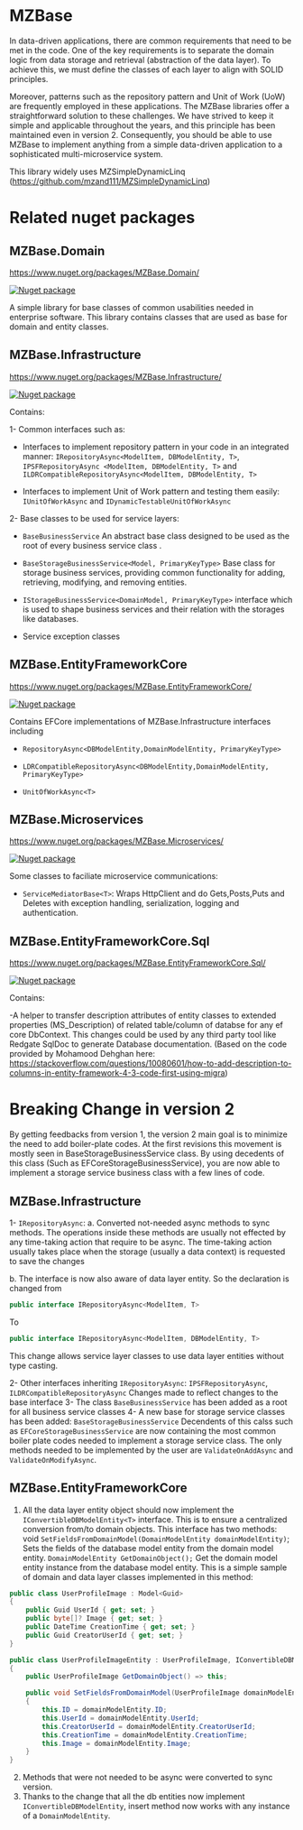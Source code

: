 
# MZBase
In data-driven applications, there are common requirements that need to be met in the code. One of the key requirements is to separate the domain logic from data storage and retrieval (abstraction of the data layer). To achieve this, we must define the classes of each layer to align with SOLID principles.

Moreover, patterns such as the repository pattern and Unit of Work (UoW) are frequently employed in these applications. The MZBase libraries offer a straightforward solution to these challenges. We have strived to keep it simple and applicable throughout the years, and this principle has been maintained even in version 2. Consequently, you should be able to use MZBase to implement anything from a simple data-driven application to a sophisticated multi-microservice system.

This library widely uses MZSimpleDynamicLinq (https://github.com/mzand111/MZSimpleDynamicLinq)


# Related nuget packages
## MZBase.Domain
https://www.nuget.org/packages/MZBase.Domain/

[![Nuget package](https://img.shields.io/nuget/vpre/MZBase.Domain)](https://www.nuget.org/packages/MZBase.Domain/)

A simple library for base classes of common usabilities needed in enterprise software. 
This library contains classes that are used as base for domain and entity classes.

## MZBase.Infrastructure
https://www.nuget.org/packages/MZBase.Infrastructure/

[![Nuget package](https://img.shields.io/nuget/vpre/MZBase.Infrastructure)](https://www.nuget.org/packages/MZBase.Infrastructure/)

Contains:

1- Common interfaces such as:

  - Interfaces to implement repository pattern in your code in an integrated manner: `IRepositoryAsync<ModelItem, DBModelEntity, T>`, `IPSFRepositoryAsync <ModelItem, DBModelEntity, T>` and `ILDRCompatibleRepositoryAsync<ModelItem, DBModelEntity, T>`
  
  - Interfaces to implement Unit of Work pattern and testing them easily: `IUnitOfWorkAsync` and `IDynamicTestableUnitOfWorkAsync`

2- Base classes to be used for service layers:

  - `BaseBusinessService` An abstract base class designed to be used as the root of every business service class . 

  - `BaseStorageBusinessService<Model, PrimaryKeyType>` Base class for storage business services, providing common functionality for adding, retrieving, modifying, and removing entities.
  
  - `IStorageBusinessService<DomainModel, PrimaryKeyType>` interface which is used to shape business services and their relation with the storages like databases.
  
  - Service exception classes

## MZBase.EntityFrameworkCore
https://www.nuget.org/packages/MZBase.EntityFrameworkCore/

[![Nuget package](https://img.shields.io/nuget/vpre/MZBase.Infrastructure)](https://www.nuget.org/packages/MZBase.EntityFrameworkCore/)

Contains EFCore implementations of MZBase.Infrastructure interfaces including

  - `RepositoryAsync<DBModelEntity,DomainModelEntity, PrimaryKeyType>`
  
  - `LDRCompatibleRepositoryAsync<DBModelEntity,DomainModelEntity, PrimaryKeyType>`
  
  - `UnitOfWorkAsync<T>`

## MZBase.Microservices
https://www.nuget.org/packages/MZBase.Microservices/

[![Nuget package](https://img.shields.io/nuget/vpre/MZBase.Infrastructure)](https://www.nuget.org/packages/MZBase.Microservices/)

Some classes to faciliate microservice communications:

  - `ServiceMediatorBase<T>`: Wraps HttpClient and do Gets,Posts,Puts and Deletes with exception handling, serialization, logging and authentication. 

## MZBase.EntityFrameworkCore.Sql

https://www.nuget.org/packages/MZBase.EntityFrameworkCore.Sql/

[![Nuget package](https://img.shields.io/nuget/vpre/MZBase.Infrastructure)](https://www.nuget.org/packages/MZBase.EntityFrameworkCore.Sql/)

Contains:

  -A helper to transfer description attributes of entity classes to extended properties (MS_Description) of related table/column of databse for any ef core DbContext. This changes could be used by any third party tool like Redgate SqlDoc to generate Database documentation. (Based on the code provided by Mohamood Dehghan here: https://stackoverflow.com/questions/10080601/how-to-add-description-to-columns-in-entity-framework-4-3-code-first-using-migra)


# Breaking Change in version 2
By getting feedbacks from version 1, the version 2 main goal is to minimize the need to add boiler-plate codes. At the first revisions this movement is mostly seen in BaseStorageBusinessService class. By using decedents of this class (Such as EFCoreStorageBusinessService), you are now able to implement a storage service business class with a few lines of code. 
## MZBase.Infrastructure
1-	`IRepositoryAsync`: 
a.	Converted not-needed async methods to sync methods.
The operations inside these methods are usually not effected by any time-taking action that require to be async. The time-taking action usually takes place when the storage (usually a data context) is requested to save the changes

b.	The interface is now also aware of data layer entity. So the declaration is changed from 

```cs
public interface IRepositoryAsync<ModelItem, T>
```

To 

```cs
public interface IRepositoryAsync<ModelItem, DBModelEntity, T>
```
This change allows service layer classes to use data layer entities without type casting. 

2-	Other interfaces inheriting `IRepositoryAsync`: `IPSFRepositoryAsync`, `ILDRCompatibleRepositoryAsync`
Changes made to reflect changes to the base interface
3-	The class `BaseBusinessService`  has been added as a root for all business service classes
4-	A new base for storage service classes has been added: `BaseStorageBusinessService`
Decendents of this calss such as `EFCoreStorageBusinessService` are now containing the most common boiler plate codes needed to implement a storage service class. The only methods needed to be implemented by the user are `ValidateOnAddAsync` and `ValidateOnModifyAsync`.


## MZBase.EntityFrameworkCore

1.	All the data layer entity object should now implement the `IConvertibleDBModelEntity<T>` interface. This is to ensure a centralized conversion from/to domain objects. This interface has two methods:
void `SetFieldsFromDomainModel(DomainModelEntity domainModelEntity)`;
 	Sets the fields of the database model entity from the domain model entity.
`DomainModelEntity GetDomainObject();`
Get the domain model entity instance from the database model entity.
This is a simple sample of domain and data layer classes implemented in this method:
```cs
public class UserProfileImage : Model<Guid>
{
    public Guid UserId { get; set; }
    public byte[]? Image { get; set; }
    public DateTime CreationTime { get; set; }
    public Guid CreatorUserId { get; set; }
}
```

```cs
public class UserProfileImageEntity : UserProfileImage, IConvertibleDBModelEntity<UserProfileImage>
{
    public UserProfileImage GetDomainObject() => this;

    public void SetFieldsFromDomainModel(UserProfileImage domainModelEntity)
    {
        this.ID = domainModelEntity.ID;
        this.UserId = domainModelEntity.UserId;
        this.CreatorUserId = domainModelEntity.CreatorUserId;
        this.CreationTime = domainModelEntity.CreationTime;
        this.Image = domainModelEntity.Image;
    }
}
```

2.	Methods that were not needed to be async were converted to sync version.
3.	Thanks to the change that all the db entities now implement `IConvertibleDBModelEntity`, insert method now works with any instance of a `DomainModelEntity`.




